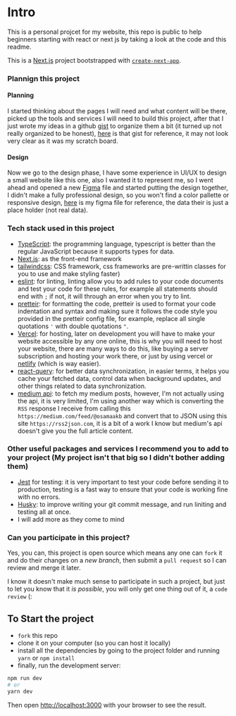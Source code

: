 # Intro
This is a personal projcet for my website, this repo is public to help beginners starting with react or next js by taking a look at the code and this readme.

This is a [Next.js](https://nextjs.org/) project bootstrapped with [`create-next-app`](https://github.com/vercel/next.js/tree/canary/packages/create-next-app).

### Plannign this project

#### Planning
I started thinking about the pages I will need and what content will be there, picked up the tools and services I will need to build this project, after that I just wrote my ideas in a github [gist](https://gist.github.com/) to organize them a bit (it turned up not really organized to be honest), [here](https://gist.github.com/osamaakb/56ae5997e75a06a1052be09a9ab27cf0) is that gist for reference, it may not look very clear as it was my scratch board.

#### Design
Now we go to the design phase, I have some experience in UI/UX to design a small website like this one, also I wanted it to represent me, so I went ahead and opened a new [Figma](https://www.figma.com/) file and started putting the design together, I didn't make a fully professional design, so you won't find a color pallette or responsive design, [here](https://www.figma.com/file/yVausHLif05C8cIiUVQN16/Portofolio?node-id=0%3A1) is my figma file for reference, the data their is just a place holder (not real data).

### Tech stack used in this project
- [TypeScript](https://www.typescriptlang.org/): the programming language, typescript is better than the regular JavaScript because it supports types for data.
- [Next.js](https://nextjs.org/): as the front-end framework
- [tailwindcss](https://tailwindcss.com/): CSS framework, css frameworks are pre-writtin classes for you to use and make styling faster)
- [eslint](https://eslint.org/): for linting, linting allow you to add rules to your code documents and test your code for these rules, for example all statements should end with `;` if not, it will through an error when you try to lint.
- [pretteir](https://prettier.io/): for formatting the code, pretteir is used to format your code indentation and syntax and making sure it follows the code style you provided in the pretteir config file, for example, replace all single quotations `'` with double quotations `"`.
- [Vercel](https://vercel.com/dashboard): for hosting, later on development you will have to make your website accessible by any one online, this is why you will need to host your website, there are many ways to do this, like buying a server subscription and hosting your work there, or just by using vercel or [netlify](https://www.netlify.com/) (which is way easier).
- [react-query](https://react-query.tanstack.com/): for better data synchronization, in easier terms, it helps you cache your fetched data, control data when background updates, and other things related to data synchronization.
- [medium api](https://github.com/Medium/medium-api-docs#22-self-issued-access-tokens): to fetch my medium posts, however, I'm not actually using the api, it is very limited, I'm using another way which is converting the `RSS` response I receive from calling this `https://medium.com/feed/@osamaakb` and convert that to JSON using this site `https://rss2json.com`, it is a bit of a work I know but medium's api doesn't give you the full article content.

### Other useful packages and services I recommend you to add to your project (My project isn't that big so I didn't bother adding them)
- [Jest](https://jestjs.io/docs/getting-started) for testing: it is very important to test your code before sending it to production, testing is a fast way to ensure that your code is working fine with no errors.
- [Husky](https://typicode.github.io/husky/#/?id=install): to improve writing your git commit message, and run liniting and testing all at once.
- I will add more as they come to mind

### Can you participate in this project?
Yes, you can, this project is open source which means any one can `fork` it and do their changes on a *new branch*, then submit a `pull request` so I can review and merge it later.

I know it doesn't make much sense to participate in such a project, but just to let you know that it *is possible*, you will only get one thing out of it, a `code review` (:

## To Start the project
- `fork` this repo
- clone it on your computer (so you can host it locally)
- install all the dependencies by going to the project folder and running `yarn` or `npm install`
- finally, run the development server:

```bash
npm run dev
# or
yarn dev
```

Then open [http://localhost:3000](http://localhost:3000) with your browser to see the result.
